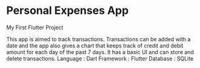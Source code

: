 # Personal Expenses App

My First Flutter Project

This app is aimed to track transactions. Transactions can be added with a date and the app also gives a chart that keeps track of credit and debit amount for each day of the past 7 days. It has a basic UI and can store and delete transactions. 
Language : Dart
Framework : Flutter
Database : SQLite


